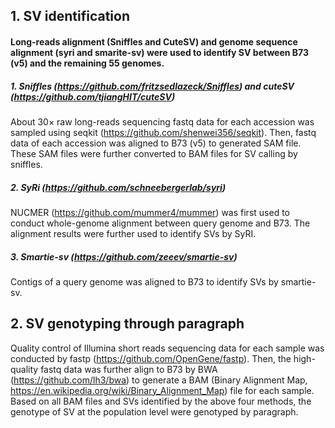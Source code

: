 ## 1. SV identification
#### Long-reads alignment (Sniffles and CuteSV) and genome sequence alignment (syri and smarite-sv) were used to identify SV between B73 (v5) and the remaining 55 genomes.
##### 1.	Sniffles (https://github.com/fritzsedlazeck/Sniffles) and cuteSV  (https://github.com/tjiangHIT/cuteSV) <br>
About 30× raw long-reads sequencing fastq data for each accession was sampled using seqkit 
(https://github.com/shenwei356/seqkit). Then, fastq data of each accession was aligned to B73 (v5) to generated SAM file.
These SAM files were further converted to BAM files for SV calling by sniffles.
##### 2.	SyRi (https://github.com/schneebergerlab/syri)
NUCMER (https://github.com/mummer4/mummer) was first used to conduct whole-genome alignment between query genome and B73. The alignment results were further used to identify SVs by SyRI.
##### 3.	Smartie-sv (https://github.com/zeeev/smartie-sv)
Contigs of a query genome was aligned to B73 to identify SVs by smartie-sv.
## 2. SV genotyping through paragraph
Quality control of Illumina short reads sequencing data for each sample was conducted by fastp (https://github.com/OpenGene/fastp). 
Then, the high-quality fastq data was further align to B73 by BWA (https://github.com/lh3/bwa) to generate a BAM 
(Binary Alignment Map, https://en.wikipedia.org/wiki/Binary_Alignment_Map) file for each sample.
Based on all BAM files and SVs identified by the above four methods, the genotype of SV at the population level were genotyped by paragraph. 
